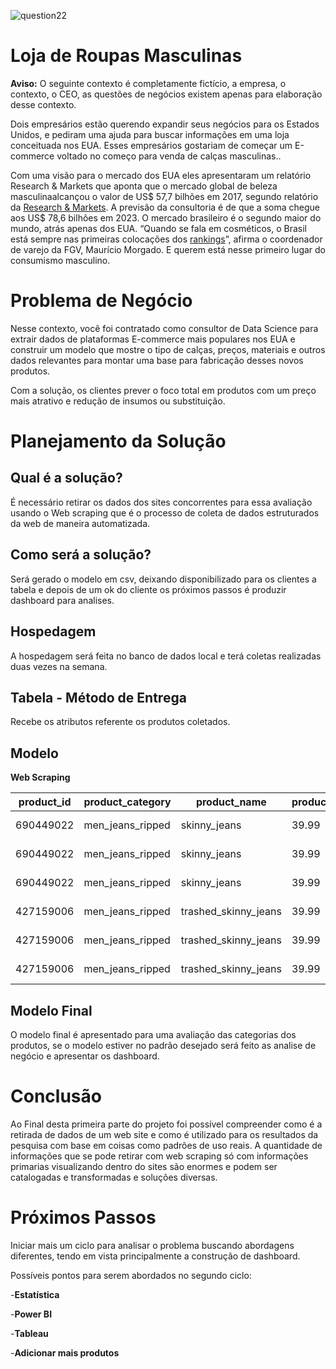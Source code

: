 ![question22](/images/614.png)

# Loja de Roupas Masculinas

**Aviso:** O seguinte contexto é completamente fictício, a empresa, o contexto, o CEO, as questões de negócios existem apenas para elaboração desse contexto.

Dois empresários estão querendo expandir seus negócios para os Estados Unidos, e pediram uma ajuda para buscar informações em uma loja conceituada nos EUA. Esses empresários gostariam de começar um E-commerce voltado no começo para venda de calças masculinas..

Com uma visão para o mercado dos EUA eles apresentaram um relatório Research & Markets que aponta que o mercado global de beleza masculinaalcançou o valor de US$ 57,7 bilhões em 2017, segundo relatório da [Research & Markets](https://forbes.com.br/?s=Research+%26+Markets). A previsão da consultoria é de que a soma chegue aos US$ 78,6 bilhões em 2023. O mercado brasileiro é o segundo maior do mundo, atrás apenas dos EUA. “Quando se fala em cosméticos, o Brasil está sempre nas primeiras colocações dos [rankings](https://forbes.com.br/?s=rankings)”, afirma o coordenador de varejo da FGV, Maurício Morgado. E querem está nesse primeiro lugar do consumismo masculino.

# Problema de Negócio

Nesse contexto, você foi contratado como consultor de Data Science para extrair dados de plataformas E-commerce mais populares nos EUA e construir um modelo que mostre o tipo de calças, preços, materiais e outros dados relevantes para montar uma base para fabricação desses novos produtos.

Com a solução, os clientes prever o foco total em produtos com um preço mais atrativo e redução de insumos ou substituição.

# Planejamento da Solução

## Qual é a solução?
É necessário retirar os dados dos sites concorrentes para essa avaliação usando o Web scraping que é o processo de coleta de dados estruturados da web de maneira automatizada.

## Como será a solução?
Será gerado o modelo em csv, deixando disponibilizado para os clientes a tabela e depois de um ok do cliente os próximos passos  é produzir dashboard para analises.

## Hospedagem
A hospedagem será feita no banco de dados local e terá coletas realizadas duas vezes na semana.

## Tabela - Método de Entrega

Recebe os atributos referente os produtos coletados.



##  Modelo

**Web Scraping**

| product_id | product_category | product_name         | product_price | scrapy_datetime     | style_id | color_id | color_name               | Fit        | size_number | size_model | contton | polyester | elasterell | elastane |
| ---------- | ---------------- | -------------------- | ------------- | ------------------- | -------- | -------- | ------------------------ | ---------- | ----------- | ---------- | ------- | --------- | ---------- | -------- |
| 690449022  | men_jeans_ripped | skinny_jeans         | 39.99         | 2021-08-16 16:00:46 | 690449   | 22       | light_denim_blue/trashed | skinny_fit | 187         | 32/32      | 0.98    | 0.0       | 0.0        | 0.02     |
| 690449022  | men_jeans_ripped | skinny_jeans         | 39.99         | 2021-08-16 16:00:46 | 690449   | 22       | denim_blue               | skinny_fit | 187         | 32/32      | 0.98    | 0.0       | 0.0        | 0.02     |
| 690449022  | men_jeans_ripped | skinny_jeans         | 39.99         | 2021-08-16 16:00:46 | 690449   | 22       | light_denim_blue         | skinny_fit | 187         | 32/32      | 0.98    | 0.0       | 0.0        | 0.02     |
| 427159006  | men_jeans_ripped | trashed_skinny_jeans | 39.99         | 2021-08-16 16:00:46 | 427159   | 6        | blue_washed_out          | skinny_fit | 184         | 31/32      | 0.93    | 0.06      | 0.0        | 0.01     |
| 427159006  | men_jeans_ripped | trashed_skinny_jeans | 39.99         | 2021-08-16 16:00:46 | 427159   | 6        | dark_denim_blue          | skinny_fit | 184         | 31/32      | 0.93    | 0.06      | 0.0        | 0.01     |
| 427159006  | men_jeans_ripped | trashed_skinny_jeans | 39.99         | 2021-08-16 16:00:46 | 427159   | 6        | black_washed_out         | skinny_fit | 184         | 31/32      | 0.93    | 0.06      | 0.0        | 0.01     |

## Modelo Final
O modelo final é apresentado para uma avaliação das categorias dos produtos, se o modelo estiver no padrão desejado será feito as analise de negócio e apresentar os dashboard.

#  Conclusão
Ao Final desta primeira parte do projeto foi possível compreender como é a retirada de dados de um web site  e como é utilizado para os resultados da pesquisa com base em coisas como padrões de uso reais. A quantidade de informações que se pode retirar com web scraping só com informações primarias visualizando dentro do sites são enormes e podem ser catalogadas e transformadas e soluções diversas.

#  Próximos Passos

Iniciar mais um ciclo para analisar o problema buscando abordagens diferentes, tendo em vista principalmente a construção de dashboard.

Possíveis pontos para serem abordados no segundo ciclo:

-**Estatística**

-**Power BI**

-**Tableau**

-**Adicionar mais produtos**

